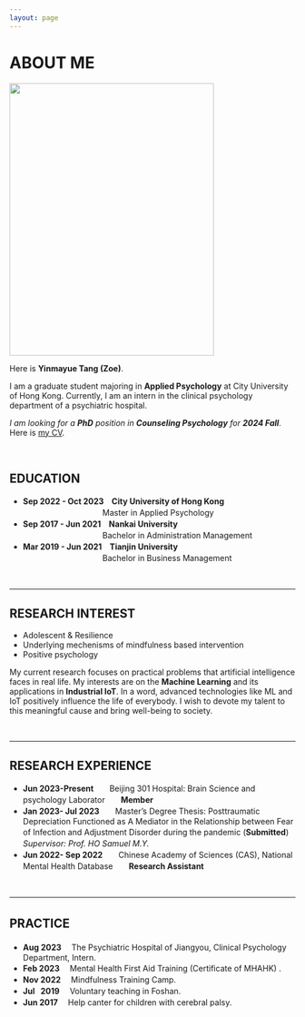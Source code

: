 ```yaml
---
layout: page
---
```


# **ABOUT ME**



<img src="https://yinmayuetang.github.io/images/yinmatang.jpg" class="floatpic" width="360" height="480">


Here is **Yinmayue Tang (Zoe)**.

I am a graduate student majoring in **Applied Psychology** at City University of Hong Kong. Currently, I am an intern in the clinical psychology department of a psychiatric hospital.

*I am looking for a **PhD** position in **Counseling Psychology** for **2024 Fall***. Here is [my CV](https://yinmayuetang.github.io/file/CV-TANGYinmayue.pdf). 

<br>

## **EDUCATION**

- **Sep 2022 - Oct 2023**　**City University of Hong Kong** 
<br> &ensp;&ensp;&ensp;&ensp;&ensp;&ensp;&ensp;&ensp;&ensp;&ensp;&ensp;&ensp;&ensp;&ensp;&ensp;&ensp;&ensp;&ensp;　Master in Applied Psychology
- **Sep 2017 - Jun 2021**　**Nankai University**
<br> &ensp;&ensp;&ensp;&ensp;&ensp;&ensp;&ensp;&ensp;&ensp;&ensp;&ensp;&ensp;&ensp;&ensp;&ensp;&ensp;&ensp;&ensp;　Bachelor in Administration Management　
- **Mar 2019 - Jun 2021**　**Tianjin University**
<br> &ensp;&ensp;&ensp;&ensp;&ensp;&ensp;&ensp;&ensp;&ensp;&ensp;&ensp;&ensp;&ensp;&ensp;&ensp;&ensp;&ensp;&ensp;　Bachelor in Business Management　　　


<br>

---

## **RESEARCH INTEREST**

- Adolescent & Resilience
- Underlying mechenisms of mindfulness based intervention
- Positive psychology  

My current research focuses on practical problems that artificial intelligence faces in real life. My interests are on the **Machine Learning** and its applications in **Industrial IoT**. In a word, advanced technologies like ML and IoT positively influence the life of everybody.  I wish to devote my talent to this meaningful cause and bring well-being to society.


<br>

---

## **RESEARCH EXPERIENCE**
- **Jun 2023-Present**　　Beijing 301 Hospital: Brain Science and psychology Laborator　　**Member**
- **Jan 2023- Jul 2023**　　Master’s Degree Thesis: Posttraumatic Depreciation Functioned as A Mediator in the Relationship between Fear of Infection and Adjustment Disorder during the pandemic (**Submitted**)　　*Supervisor: Prof. HO Samuel M.Y.*　　　　　  
- **Jun 2022- Sep 2022**　　Chinese Academy of Sciences (CAS), National Mental Health Database　　**Research Assistant**　  



<br>

---

## **PRACTICE**　

- **Aug 2023** 　The Psychiatric Hospital of Jiangyou, Clinical Psychology Department, Intern.
- **Feb 2023** 　Mental Health First Aid Training (Certificate of MHAHK) .
- **Nov 2022** 　Mindfulness Training Camp.
- **Jul &ensp;2019** 　Voluntary teaching in Foshan.
- **Jun 2017**　 Help canter for children with cerebral palsy.
